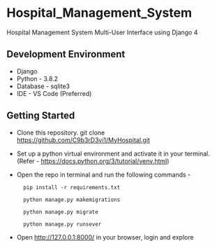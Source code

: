 # Hospital_Management_System

Hospital Management System Multi-User Interface using Django 4

## Development Environment

* Django
* Python - 3.8.2
* Database - sqlite3
* IDE - VS Code (Preferred)

## Getting Started

* Clone this repository.
    git clone https://github.com/C9b3rD3vi1/MyHospital.git

* Set up a python virtual environment and activate it in your terminal. (Refer - <a>https://docs.python.org/3/tutorial/venv.html</a>)
* Open the repo in terminal and run the following commands - 

        pip install -r requirements.txt

        python manage.py makemigrations

        python manage.py migrate
 
        python manage.py runsever

* Open http://127.0.0.1:8000/ in your browser, login and explore
